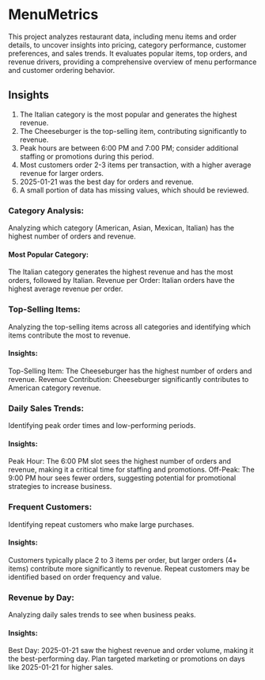 # MenuMetrics
This project analyzes restaurant data, including menu items and order details, to uncover insights into pricing, category performance, customer preferences, and sales trends. It evaluates popular items, top orders, and revenue drivers, providing a comprehensive overview of menu performance and customer ordering behavior.

## Insights
1. The Italian category is the most popular and generates the highest revenue.
2. The Cheeseburger is the top-selling item, contributing significantly to revenue.
3. Peak hours are between 6:00 PM and 7:00 PM; consider additional staffing or promotions during this period.
4. Most customers order 2-3 items per transaction, with a higher average revenue for larger orders.
5. 2025-01-21 was the best day for orders and revenue.
6. A small portion of data has missing values, which should be reviewed.

### Category Analysis:

Analyzing which category (American, Asian, Mexican, Italian) has the highest number of orders and revenue.
#### Most Popular Category: 
The Italian category generates the highest revenue and has the most orders, followed by Italian.
Revenue per Order: Italian orders have the highest average revenue per order.

###  Top-Selling Items:

Analyzing the top-selling items across all categories and identifying which items contribute the most to revenue.
#### Insights:
Top-Selling Item: The Cheeseburger has the highest number of orders and revenue.
Revenue Contribution: Cheeseburger significantly contributes to American category revenue.

### Daily Sales Trends:

Identifying peak order times and low-performing periods.
#### Insights:
Peak Hour: The 6:00 PM slot sees the highest number of orders and revenue, making it a critical time for staffing and promotions.
Off-Peak: The 9:00 PM hour sees fewer orders, suggesting potential for promotional strategies to increase business.

### Frequent Customers:

Identifying repeat customers who make large purchases.
#### Insights:
Customers typically place 2 to 3 items per order, but larger orders (4+ items) contribute more significantly to revenue.
Repeat customers may be identified based on order frequency and value.

###  Revenue by Day:

Analyzing daily sales trends to see when business peaks.
#### Insights:
Best Day: 2025-01-21 saw the highest revenue and order volume, making it the best-performing day.
Plan targeted marketing or promotions on days like 2025-01-21 for higher sales.





